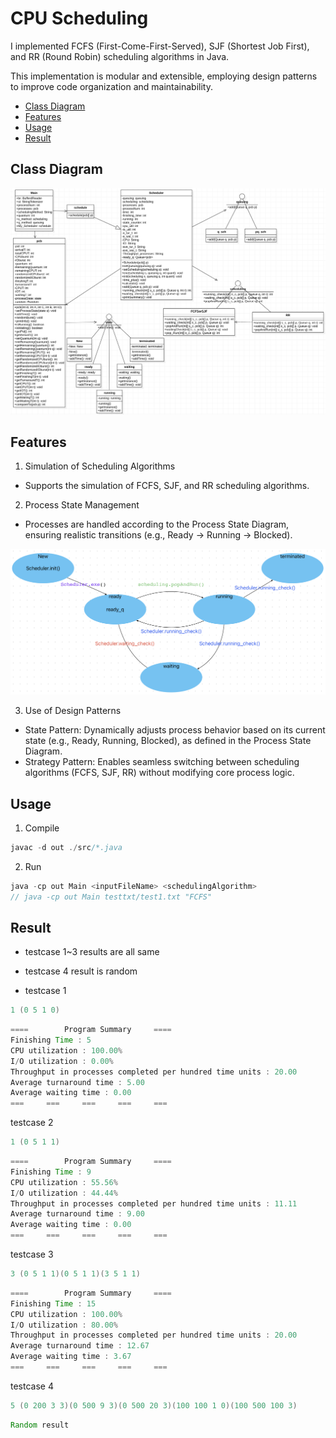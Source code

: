 # CPU Scheduling

I implemented FCFS (First-Come-First-Served), SJF (Shortest Job First), and RR (Round Robin) scheduling algorithms in Java.

This implementation is modular and extensible, employing design patterns to improve code organization and maintainability.

- [Class Diagram](#class-diagram)
- [Features](#Features)
- [Usage](#Usage)
- [Result](#Result)

## Class Diagram

![classdiagram](img/1.png)

## Features

1. Simulation of Scheduling Algorithms

- Supports the simulation of FCFS, SJF, and RR scheduling algorithms.

2. Process State Management

- Processes are handled according to the Process State Diagram, ensuring realistic transitions (e.g., Ready → Running → Blocked).

![processdiagram](img/2.png)

3. Use of Design Patterns

- State Pattern: Dynamically adjusts process behavior based on its current state (e.g., Ready, Running, Blocked), as defined in the Process State Diagram.
- Strategy Pattern: Enables seamless switching between scheduling algorithms (FCFS, SJF, RR) without modifying core process logic.

## Usage

1. Compile

```java
javac -d out ./src/*.java
```

2. Run

```java
java -cp out Main <inputFileName> <schedulingAlgorithm>
// java -cp out Main testtxt/test1.txt "FCFS"
```

## Result

- testcase 1~3 results are all same

- testcase 4 result is random

- testcase 1

```java
1 (0 5 1 0)
```

```java
====		Program Summary		====
Finishing Time : 5
CPU utilization : 100.00%
I/O utilization : 0.00%
Throughput in processes completed per hundred time units : 20.00
Average turnaround time : 5.00
Average waiting time : 0.00
===		===		===		===		===
```

testcase 2

```java
1 (0 5 1 1)
```

```java
====		Program Summary		====
Finishing Time : 9
CPU utilization : 55.56%
I/O utilization : 44.44%
Throughput in processes completed per hundred time units : 11.11
Average turnaround time : 9.00
Average waiting time : 0.00
===		===		===		===		===
```

testcase 3

```java
3 (0 5 1 1)(0 5 1 1)(3 5 1 1)
```

```java
====		Program Summary		====
Finishing Time : 15
CPU utilization : 100.00%
I/O utilization : 80.00%
Throughput in processes completed per hundred time units : 20.00
Average turnaround time : 12.67
Average waiting time : 3.67
===		===		===		===		===
```

testcase 4

```java
5 (0 200 3 3)(0 500 9 3)(0 500 20 3)(100 100 1 0)(100 500 100 3)
```

```java
Random result
```
